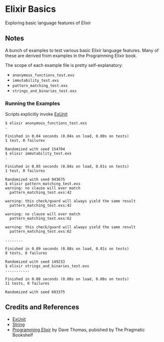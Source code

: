 # Elixir Basics

Exploring basic language features of Elixir

## Notes

A bunch of examples to test various basic Elixir language features.
Many of these are derived from examples in the Programming Elixir book.

The scope of each example file is pretty self-explanatory:

* `anonymous_functions_test.exs`
* `immutability_test.exs`
* `pattern_matching_test.exs`
* `strings_and_binaries_test.exs`

### Running the Examples

Scripts explicitly invoke [ExUnit](https://hexdocs.pm/ex_unit/ExUnit.html)

```
$ elixir anonymous_functions_test.exs
.

Finished in 0.04 seconds (0.04s on load, 0.00s on tests)
1 test, 0 failures

Randomized with seed 154704
$ elixir immutability_test.exs
.

Finished in 0.05 seconds (0.04s on load, 0.01s on tests)
1 test, 0 failures

Randomized with seed 943675
$ elixir pattern_matching_test.exs
warning: no clause will ever match
  pattern_matching_test.exs:42

warning: this check/guard will always yield the same result
  pattern_matching_test.exs:42

warning: no clause will ever match
  pattern_matching_test.exs:62

warning: this check/guard will always yield the same result
  pattern_matching_test.exs:62

........

Finished in 0.09 seconds (0.08s on load, 0.01s on tests)
8 tests, 0 failures

Randomized with seed 149233
$ elixir strings_and_binaries_test.exs
...........

Finished in 0.08 seconds (0.08s on load, 0.00s on tests)
11 tests, 0 failures

Randomized with seed 603375
```

## Credits and References

* [ExUnit](https://hexdocs.pm/ex_unit/ExUnit.html)
* [String](https://hexdocs.pm/elixir/String.html)
* [Programming Elixir](../programming_elixir) by Dave Thomas, pubished by The Pragmatic Bookshelf
